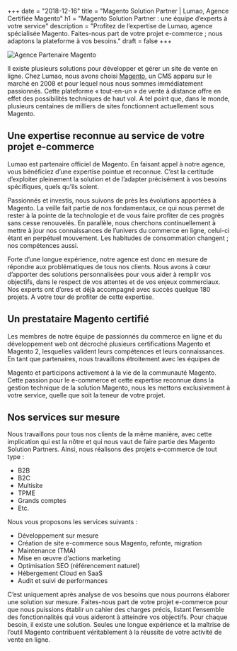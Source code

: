 +++
date = "2018-12-16"
title = "Magento Solution Partner | Lumao, Agence Certifiée Magento"
h1 = "Magento Solution Partner : une équipe d’experts à votre service"
description = "Profitez de l’expertise de Lumao, agence spécialisée Magento. Faites-nous part de votre projet e-commerce ; nous adaptons la plateforme à vos besoins."
draft = false
+++

<img class="animate zoomIn margin-auto" src="/images/certification/MAAC-CIP_Black_Horizontal.png" alt="Agence Partenaire Magento" />

Il existe plusieurs solutions pour développer et gérer un site de vente en ligne. Chez Lumao, nous
avons choisi [Magento](/ecommerce/cms/magento/), un CMS apparu sur le marché en 2008 et pour lequel nous nous sommes
immédiatement passionnés. Cette plateforme « tout-en-un » de vente à distance offre en effet des
possibilités techniques de haut vol. A tel point que, dans le monde, plusieurs centaines de milliers de
sites fonctionnent actuellement sous Magento.

## Une expertise reconnue au service de votre projet e-commerce

Lumao est partenaire officiel de Magento. En faisant appel à notre agence, vous bénéficiez d’une
expertise pointue et reconnue. C’est la certitude d’exploiter pleinement la solution et de l’adapter
précisément à vos besoins spécifiques, quels qu’ils soient.

Passionnés et investis, nous suivons de près les évolutions apportées à Magento. La veille fait partie
de nos fondamentaux, ce qui nous permet de rester à la pointe de la technologie et de vous faire
profiter de ces progrès sans cesse renouvelés. En parallèle, nous cherchons continuellement à mettre
à jour nos connaissances de l’univers du commerce en ligne, celui-ci étant en perpétuel mouvement.
Les habitudes de consommation changent ; nos compétences aussi.

Forte d’une longue expérience, notre agence est donc en mesure de répondre aux problématiques
de tous nos clients. Nous avons à cœur d’apporter des solutions personnalisées pour vous aider à
remplir vos objectifs, dans le respect de vos attentes et de vos enjeux commerciaux. Nos experts ont
d’ores et déjà accompagné avec succès quelque 180 projets. A votre tour de profiter de cette
expertise.

## Un prestataire Magento certifié

Les membres de notre équipe de passionnés du commerce en ligne et du développement web ont
décroché plusieurs certifications Magento et Magento 2, lesquelles valident leurs compétences et
leurs connaissances. En tant que partenaires, nous travaillons étroitement avec les équipes de

Magento et participons activement à la vie de la communauté Magento.
Cette passion pour le e-commerce et cette expertise reconnue dans la gestion technique de la
solution Magento, nous les mettons exclusivement à votre service, quelle que soit la teneur de votre
projet.

## Nos services sur mesure

Nous travaillons pour tous nos clients de la même manière, avec cette implication qui est la nôtre et
qui nous vaut de faire partie des Magento Solution Partners.
Ainsi, nous réalisons des projets e-commerce de tout type :
- B2B
- B2C
- Multisite
- TPME
- Grands comptes
- Etc.

Nous vous proposons les services suivants :

- Développement sur mesure
- Création de site e-commerce sous Magento, refonte, migration
- Maintenance (TMA)
- Mise en œuvre d’actions marketing
- Optimisation SEO (référencement naturel)
- Hébergement Cloud en SaaS
- Audit et suivi de performances

C’est uniquement après analyse de vos besoins que nous pourrons élaborer une solution sur mesure.
Faites-nous part de votre projet e-commerce pour que nous puissions établir un cahier des charges
précis, listant l’ensemble des fonctionnalités qui vous aideront à atteindre vos objectifs. Pour chaque
besoin, il existe une solution. Seules une longue expérience et la maîtrise de l’outil Magento
contribuent véritablement à la réussite de votre activité de vente en ligne.